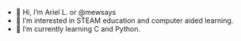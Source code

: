 - 👋 Hi, I’m Ariel L. or @mewsays
- 👀 I’m interested in STEAM education and computer aided learning.
- 🌱 I’m currently learning C and Python.

<!---
mewsays/mewsays is a ✨ special ✨ repository because its `README.md` (this file) appears on your GitHub profile.
You can click the Preview link to take a look at your changes.
--->
